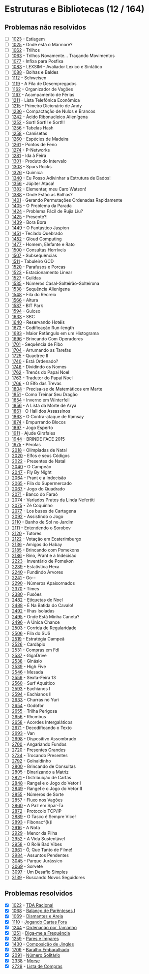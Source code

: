# Estruturas e Bibliotecas (12 / 164)

## Problemas não resolvidos
  - [ ]  [1023](https://www.urionlinejudge.com.br/judge/pt/problems/view/1023) - Estiagem
  - [ ]  [1025](https://www.urionlinejudge.com.br/judge/pt/problems/view/1025) - Onde está o Mármore?
  - [ ]  [1062](https://www.urionlinejudge.com.br/judge/pt/problems/view/1062) - Trilhos
  - [ ]  [1063](https://www.urionlinejudge.com.br/judge/pt/problems/view/1063) - Trilhos Novamente... Traçando Movimentos
  - [ ]  [1077](https://www.urionlinejudge.com.br/judge/pt/problems/view/1077) - Infixa para Posfixa
  - [ ]  [1083](https://www.urionlinejudge.com.br/judge/pt/problems/view/1083) - LEXSIM - Avaliador Lexico e Sintático
  - [ ]  [1088](https://www.urionlinejudge.com.br/judge/pt/problems/view/1088) - Bolhas e Baldes
  - [ ]  [1112](https://www.urionlinejudge.com.br/judge/pt/problems/view/1112) - Schweisen
  - [ ]  [1119](https://www.urionlinejudge.com.br/judge/pt/problems/view/1119) - A Fila de Desempregados
  - [ ]  [1162](https://www.urionlinejudge.com.br/judge/pt/problems/view/1162) - Organizador de Vagões
  - [ ]  [1167](https://www.urionlinejudge.com.br/judge/pt/problems/view/1167) - Acampamento de Férias
  - [ ]  [1211](https://www.urionlinejudge.com.br/judge/pt/problems/view/1211) - Lista Telefônica Econômica
  - [ ]  [1215](https://www.urionlinejudge.com.br/judge/pt/problems/view/1215) - Primeiro Dicionário de Andy
  - [ ]  [1236](https://www.urionlinejudge.com.br/judge/pt/problems/view/1236) - Compactação de Nulos e Brancos
  - [ ]  [1242](https://www.urionlinejudge.com.br/judge/pt/problems/view/1242) - Ácido Ribonucleico Alienígena
  - [ ]  [1252](https://www.urionlinejudge.com.br/judge/pt/problems/view/1252) - Sort! Sort!! e Sort!!!
  - [ ]  [1256](https://www.urionlinejudge.com.br/judge/pt/problems/view/1256) - Tabelas Hash
  - [ ]  [1258](https://www.urionlinejudge.com.br/judge/pt/problems/view/1258) - Camisetas
  - [ ]  [1260](https://www.urionlinejudge.com.br/judge/pt/problems/view/1260) - Espécies de Madeira
  - [ ]  [1261](https://www.urionlinejudge.com.br/judge/pt/problems/view/1261) - Pontos de Feno
  - [ ]  [1274](https://www.urionlinejudge.com.br/judge/pt/problems/view/1274) - P-Networks
  - [ ]  [1281](https://www.urionlinejudge.com.br/judge/pt/problems/view/1281) - Ida à Feira
  - [ ]  [1301](https://www.urionlinejudge.com.br/judge/pt/problems/view/1301) - Produto do Intervalo
  - [ ]  [1303](https://www.urionlinejudge.com.br/judge/pt/problems/view/1303) - Spurs Rocks
  - [ ]  [1326](https://www.urionlinejudge.com.br/judge/pt/problems/view/1326) - Química
  - [ ]  [1340](https://www.urionlinejudge.com.br/judge/pt/problems/view/1340) - Eu Posso Adivinhar a Estrutura de Dados!
  - [ ]  [1356](https://www.urionlinejudge.com.br/judge/pt/problems/view/1356) - Júpiter Ataca!
  - [ ]  [1382](https://www.urionlinejudge.com.br/judge/pt/problems/view/1382) - Elementar, meu Caro Watson!
  - [ ]  [1388](https://www.urionlinejudge.com.br/judge/pt/problems/view/1388) - Onde Estão as Bolhas?
  - [ ]  [1401](https://www.urionlinejudge.com.br/judge/pt/problems/view/1401) - Gerando Permutações Ordenadas Rapidamente
  - [ ]  [1405](https://www.urionlinejudge.com.br/judge/pt/problems/view/1405) - O Problema da Parada
  - [ ]  [1424](https://www.urionlinejudge.com.br/judge/pt/problems/view/1424) - Problema Fácil de Rujia Liu?
  - [ ]  [1425](https://www.urionlinejudge.com.br/judge/pt/problems/view/1425) - Presente?!
  - [ ]  [1439](https://www.urionlinejudge.com.br/judge/pt/problems/view/1439) - Bora Bora
  - [ ]  [1449](https://www.urionlinejudge.com.br/judge/pt/problems/view/1449) - O Fantástico Jaspion
  - [ ]  [1451](https://www.urionlinejudge.com.br/judge/pt/problems/view/1451) - Teclado Quebrado
  - [ ]  [1452](https://www.urionlinejudge.com.br/judge/pt/problems/view/1452) - Gloud Computing
  - [ ]  [1477](https://www.urionlinejudge.com.br/judge/pt/problems/view/1477) - Homem, Elefante e Rato
  - [ ]  [1500](https://www.urionlinejudge.com.br/judge/pt/problems/view/1500) - Consultas Horríveis
  - [ ]  [1507](https://www.urionlinejudge.com.br/judge/pt/problems/view/1507) - Subsequências
  - [ ]  [1511](https://www.urionlinejudge.com.br/judge/pt/problems/view/1511) - Tabuleiro GCD
  - [ ]  [1520](https://www.urionlinejudge.com.br/judge/pt/problems/view/1520) - Parafusos e Porcas
  - [ ]  [1523](https://www.urionlinejudge.com.br/judge/pt/problems/view/1523) - Estacionamento Linear
  - [ ]  [1527](https://www.urionlinejudge.com.br/judge/pt/problems/view/1527) - Guildas
  - [ ]  [1535](https://www.urionlinejudge.com.br/judge/pt/problems/view/1535) - Números Casal-Solteirão-Solteirona
  - [ ]  [1538](https://www.urionlinejudge.com.br/judge/pt/problems/view/1538) - Sequência Alienígena
  - [ ]  [1548](https://www.urionlinejudge.com.br/judge/pt/problems/view/1548) - Fila do Recreio
  - [ ]  [1566](https://www.urionlinejudge.com.br/judge/pt/problems/view/1566) - Altura
  - [ ]  [1587](https://www.urionlinejudge.com.br/judge/pt/problems/view/1587) - BIT Park
  - [ ]  [1594](https://www.urionlinejudge.com.br/judge/pt/problems/view/1594) - Guloso
  - [ ]  [1633](https://www.urionlinejudge.com.br/judge/pt/problems/view/1633) - SBC
  - [ ]  [1640](https://www.urionlinejudge.com.br/judge/pt/problems/view/1640) - Reservando Hotéis
  - [ ]  [1673](https://www.urionlinejudge.com.br/judge/pt/problems/view/1673) - Codificação Run-length
  - [ ]  [1683](https://www.urionlinejudge.com.br/judge/pt/problems/view/1683) - Maior Retângulo em um Histograma
  - [ ]  [1696](https://www.urionlinejudge.com.br/judge/pt/problems/view/1696) - Brincando Com Operadores
  - [ ]  [1701](https://www.urionlinejudge.com.br/judge/pt/problems/view/1701) - Sequência de Fibo
  - [ ]  [1704](https://www.urionlinejudge.com.br/judge/pt/problems/view/1704) - Arrumando as Tarefas
  - [ ]  [1725](https://www.urionlinejudge.com.br/judge/pt/problems/view/1725) - Quadtree II
  - [ ]  [1740](https://www.urionlinejudge.com.br/judge/pt/problems/view/1740) - Está Ordenado?
  - [ ]  [1746](https://www.urionlinejudge.com.br/judge/pt/problems/view/1746) - Dividindo os Nomes
  - [ ]  [1762](https://www.urionlinejudge.com.br/judge/pt/problems/view/1762) - Trenós do Papai Noel
  - [ ]  [1763](https://www.urionlinejudge.com.br/judge/pt/problems/view/1763) - Tradutor do Papai Noel
  - [ ]  [1766](https://www.urionlinejudge.com.br/judge/pt/problems/view/1766) - O Elfo das Trevas
  - [ ]  [1804](https://www.urionlinejudge.com.br/judge/pt/problems/view/1804) - Precisa-se de Matemáticos em Marte
  - [ ]  [1851](https://www.urionlinejudge.com.br/judge/pt/problems/view/1851) - Como Treinar Seu Dragão
  - [ ]  [1854](https://www.urionlinejudge.com.br/judge/pt/problems/view/1854) - Inverno em Winterfell
  - [ ]  [1856](https://www.urionlinejudge.com.br/judge/pt/problems/view/1856) - A Lista da Morte de Arya
  - [ ]  [1861](https://www.urionlinejudge.com.br/judge/pt/problems/view/1861) - O Hall dos Assassinos
  - [ ]  [1863](https://www.urionlinejudge.com.br/judge/pt/problems/view/1863) - O Contra-ataque de Ramsay
  - [ ]  [1874](https://www.urionlinejudge.com.br/judge/pt/problems/view/1874) - Empurrando Blocos
  - [ ]  [1897](https://www.urionlinejudge.com.br/judge/pt/problems/view/1897) - Jogo Esperto
  - [ ]  [1911](https://www.urionlinejudge.com.br/judge/pt/problems/view/1911) - Ajude Girafales
  - [ ]  [1944](https://www.urionlinejudge.com.br/judge/pt/problems/view/1944) - BRINDE FACE 2015
  - [ ]  [1975](https://www.urionlinejudge.com.br/judge/pt/problems/view/1975) - Pérolas
  - [ ]  [2018](https://www.urionlinejudge.com.br/judge/pt/problems/view/2018) - Olimpíadas de Natal
  - [ ]  [2020](https://www.urionlinejudge.com.br/judge/pt/problems/view/2020) - Elfos e seus Códigos
  - [ ]  [2022](https://www.urionlinejudge.com.br/judge/pt/problems/view/2022) - Presentes de Natal
  - [ ]  [2040](https://www.urionlinejudge.com.br/judge/pt/problems/view/2040) - O Campeão
  - [ ]  [2047](https://www.urionlinejudge.com.br/judge/pt/problems/view/2047) - Fly By Night
  - [ ]  [2064](https://www.urionlinejudge.com.br/judge/pt/problems/view/2064) - Prant e a Indecisão
  - [ ]  [2065](https://www.urionlinejudge.com.br/judge/pt/problems/view/2065) - Fila do Supermercado
  - [ ]  [2067](https://www.urionlinejudge.com.br/judge/pt/problems/view/2067) - Jogo do Quadrado
  - [ ]  [2071](https://www.urionlinejudge.com.br/judge/pt/problems/view/2071) - Banco do Faraó
  - [ ]  [2074](https://www.urionlinejudge.com.br/judge/pt/problems/view/2074) - Variados Pratos da Linda Nefertiti
  - [ ]  [2075](https://www.urionlinejudge.com.br/judge/pt/problems/view/2075) - Zé Coquinho
  - [ ]  [2077](https://www.urionlinejudge.com.br/judge/pt/problems/view/2077) - Los buses de Cartagena
  - [ ]  [2092](https://www.urionlinejudge.com.br/judge/pt/problems/view/2092) - Assistindo o Jogo
  - [ ]  [2110](https://www.urionlinejudge.com.br/judge/pt/problems/view/2110) - Banho de Sol no Jardim
  - [ ]  [2111](https://www.urionlinejudge.com.br/judge/pt/problems/view/2111) - Entendendo o Sorobov
  - [ ]  [2120](https://www.urionlinejudge.com.br/judge/pt/problems/view/2120) - Tutores
  - [ ]  [2122](https://www.urionlinejudge.com.br/judge/pt/problems/view/2122) - Votação em Ecaterimburgo
  - [ ]  [2136](https://www.urionlinejudge.com.br/judge/pt/problems/view/2136) - Amigos do Habay
  - [ ]  [2185](https://www.urionlinejudge.com.br/judge/pt/problems/view/2185) - Brincando com Pomekons
  - [ ]  [2186](https://www.urionlinejudge.com.br/judge/pt/problems/view/2186) - Bino, Prant e a Indecisao
  - [ ]  [2223](https://www.urionlinejudge.com.br/judge/pt/problems/view/2223) - Inventário de Pomekon
  - [ ]  [2239](https://www.urionlinejudge.com.br/judge/pt/problems/view/2239) - Estatística Hexa
  - [ ]  [2240](https://www.urionlinejudge.com.br/judge/pt/problems/view/2240) - Fundindo Árvores
  - [ ]  [2241](https://www.urionlinejudge.com.br/judge/pt/problems/view/2241) - Go--
  - [ ]  [2290](https://www.urionlinejudge.com.br/judge/pt/problems/view/2290) - Números Apaixornados
  - [ ]  [2370](https://www.urionlinejudge.com.br/judge/pt/problems/view/2370) - Times
  - [ ]  [2380](https://www.urionlinejudge.com.br/judge/pt/problems/view/2380) - Fusões
  - [ ]  [2482](https://www.urionlinejudge.com.br/judge/pt/problems/view/2482) - Etiquetas de Noel
  - [ ]  [2488](https://www.urionlinejudge.com.br/judge/pt/problems/view/2488) - É Na Batida do Cavalo!
  - [ ]  [2492](https://www.urionlinejudge.com.br/judge/pt/problems/view/2492) - Ilhas Isoladas
  - [ ]  [2495](https://www.urionlinejudge.com.br/judge/pt/problems/view/2495) - Onde Está Minha Caneta?
  - [ ]  [2496](https://www.urionlinejudge.com.br/judge/pt/problems/view/2496) - A Única Chance
  - [ ]  [2503](https://www.urionlinejudge.com.br/judge/pt/problems/view/2503) - Corrida de Regularidade
  - [ ]  [2506](https://www.urionlinejudge.com.br/judge/pt/problems/view/2506) - Fila do SUS
  - [ ]  [2519](https://www.urionlinejudge.com.br/judge/pt/problems/view/2519) - Estratégia Campeã
  - [ ]  [2526](https://www.urionlinejudge.com.br/judge/pt/problems/view/2526) - Cardápio
  - [ ]  [2531](https://www.urionlinejudge.com.br/judge/pt/problems/view/2531) - Compras em FdI
  - [ ]  [2537](https://www.urionlinejudge.com.br/judge/pt/problems/view/2537) - GigaDrive
  - [ ]  [2538](https://www.urionlinejudge.com.br/judge/pt/problems/view/2538) - Ginásio
  - [ ]  [2539](https://www.urionlinejudge.com.br/judge/pt/problems/view/2539) - High Five
  - [ ]  [2546](https://www.urionlinejudge.com.br/judge/pt/problems/view/2546) - Mesada
  - [ ]  [2559](https://www.urionlinejudge.com.br/judge/pt/problems/view/2559) - Sexta-Feira 13
  - [ ]  [2560](https://www.urionlinejudge.com.br/judge/pt/problems/view/2560) - Surf Aquático
  - [ ]  [2593](https://www.urionlinejudge.com.br/judge/pt/problems/view/2593) - Eachianos I
  - [ ]  [2594](https://www.urionlinejudge.com.br/judge/pt/problems/view/2594) - Eachianos II
  - [ ]  [2633](https://www.urionlinejudge.com.br/judge/pt/problems/view/2633) - Churras no Yuri
  - [ ]  [2654](https://www.urionlinejudge.com.br/judge/pt/problems/view/2654) - Godofor
  - [ ]  [2655](https://www.urionlinejudge.com.br/judge/pt/problems/view/2655) - Trilha Perigosa
  - [ ]  [2656](https://www.urionlinejudge.com.br/judge/pt/problems/view/2656) - Rhombus
  - [ ]  [2658](https://www.urionlinejudge.com.br/judge/pt/problems/view/2658) - Acordes Intergaláticos
  - [ ]  [2671](https://www.urionlinejudge.com.br/judge/pt/problems/view/2671) - Decodificando o Texto
  - [ ]  [2693](https://www.urionlinejudge.com.br/judge/pt/problems/view/2693) - Van
  - [ ]  [2698](https://www.urionlinejudge.com.br/judge/pt/problems/view/2698) - Dispositivo Assombrado
  - [ ]  [2700](https://www.urionlinejudge.com.br/judge/pt/problems/view/2700) - Angariando Fundos
  - [ ]  [2720](https://www.urionlinejudge.com.br/judge/pt/problems/view/2720) - Presentes Grandes
  - [ ]  [2734](https://www.urionlinejudge.com.br/judge/pt/problems/view/2734) - Trocando Presentes
  - [ ]  [2792](https://www.urionlinejudge.com.br/judge/pt/problems/view/2792) - Golnaldinho
  - [ ]  [2800](https://www.urionlinejudge.com.br/judge/pt/problems/view/2800) - Brincando de Consultas
  - [ ]  [2805](https://www.urionlinejudge.com.br/judge/pt/problems/view/2805) - Binarizando a Matriz
  - [ ]  [2821](https://www.urionlinejudge.com.br/judge/pt/problems/view/2821) - Distribuição de Cartas
  - [ ]  [2848](https://www.urionlinejudge.com.br/judge/pt/problems/view/2848) - Rangel e o Jogo do Vetor I
  - [ ]  [2849](https://www.urionlinejudge.com.br/judge/pt/problems/view/2849) - Rangel e o Jogo do Vetor II
  - [ ]  [2855](https://www.urionlinejudge.com.br/judge/pt/problems/view/2855) - Números de Sorte
  - [ ]  [2857](https://www.urionlinejudge.com.br/judge/pt/problems/view/2857) - Fluxo nos Vagões
  - [ ]  [2860](https://www.urionlinejudge.com.br/judge/pt/problems/view/2860) - A Paz em Spar-Ta
  - [ ]  [2872](https://www.urionlinejudge.com.br/judge/pt/problems/view/2872) - Protocolo TCP/IP
  - [ ]  [2889](https://www.urionlinejudge.com.br/judge/pt/problems/view/2889) - O Tasco é Sempre Vice!
  - [ ]  [2893](https://www.urionlinejudge.com.br/judge/pt/problems/view/2893) - Fibonac^{k}i
  - [ ]  [2916](https://www.urionlinejudge.com.br/judge/pt/problems/view/2916) - A Nota
  - [ ]  [2929](https://www.urionlinejudge.com.br/judge/pt/problems/view/2929) - Menor da Pilha
  - [ ]  [2952](https://www.urionlinejudge.com.br/judge/pt/problems/view/2952) - A Vida Sustentável
  - [ ]  [2958](https://www.urionlinejudge.com.br/judge/pt/problems/view/2958) - O Rolê Bad Vibes
  - [ ]  [2961](https://www.urionlinejudge.com.br/judge/pt/problems/view/2961) - Ô, Que Tanto de Filme!
  - [ ]  [2984](https://www.urionlinejudge.com.br/judge/pt/problems/view/2984) - Assuntos Pendentes
  - [ ]  [3045](https://www.urionlinejudge.com.br/judge/pt/problems/view/3045) - Parque Jurássico
  - [ ]  [3069](https://www.urionlinejudge.com.br/judge/pt/problems/view/3069) - Sorvete
  - [ ]  [3097](https://www.urionlinejudge.com.br/judge/pt/problems/view/3097) - Um Desafio Simples
  - [ ]  [3139](https://www.urionlinejudge.com.br/judge/pt/problems/view/3139) - Buscando Novos Seguidores
## Problemas resolvidos
  - [x]  [1022](https://www.urionlinejudge.com.br/judge/pt/problems/view/1022) - [TDA Racional](https://github.com/potigol/URI-Potigol/blob/master/src/1000-1099/1022.poti)
  - [x]  [1068](https://www.urionlinejudge.com.br/judge/pt/problems/view/1068) - [Balanço de Parênteses I](https://github.com/potigol/URI-Potigol/blob/master/src/1000-1099/1068.poti)
  - [x]  [1069](https://www.urionlinejudge.com.br/judge/pt/problems/view/1069) - [Diamantes e Areia](https://github.com/potigol/URI-Potigol/blob/master/src/1000-1099/1069.poti)
  - [x]  [1110](https://www.urionlinejudge.com.br/judge/pt/problems/view/1110) - [Jogando Cartas Fora](https://github.com/potigol/URI-Potigol/blob/master/src/1100-1199/1110.poti)
  - [x]  [1244](https://www.urionlinejudge.com.br/judge/pt/problems/view/1244) - [Ordenação por Tamanho](https://github.com/potigol/URI-Potigol/blob/master/src/1200-1299/1244.poti)
  - [x]  [1251](https://www.urionlinejudge.com.br/judge/pt/problems/view/1251) - [Diga-me a Frequência](https://github.com/potigol/URI-Potigol/blob/master/src/1200-1299/1251.poti)
  - [x]  [1259](https://www.urionlinejudge.com.br/judge/pt/problems/view/1259) - [Pares e Ímpares](https://github.com/potigol/URI-Potigol/blob/master/src/1200-1299/1259.poti)
  - [x]  [1430](https://www.urionlinejudge.com.br/judge/pt/problems/view/1430) - [Composição de Jingles](https://github.com/potigol/URI-Potigol/blob/master/src/1400-1499/1430.poti)
  - [x]  [1709](https://www.urionlinejudge.com.br/judge/pt/problems/view/1709) - [Baralho Embaralhado](https://github.com/potigol/URI-Potigol/blob/master/src/1700-1799/1709.poti)
  - [x]  [2091](https://www.urionlinejudge.com.br/judge/pt/problems/view/2091) - [Número Solitário](https://github.com/potigol/URI-Potigol/blob/master/src/2000-2099/2091.poti)
  - [x]  [2338](https://www.urionlinejudge.com.br/judge/pt/problems/view/2338) - [Morse](https://github.com/potigol/URI-Potigol/blob/master/src/2300-2399/2338.poti)
  - [x]  [2729](https://www.urionlinejudge.com.br/judge/pt/problems/view/2729) - [Lista de Compras](https://github.com/potigol/URI-Potigol/blob/master/src/2700-2799/2729.poti)